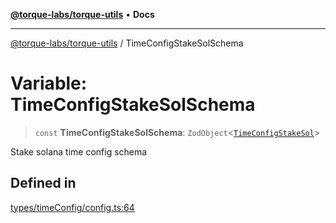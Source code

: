 [**@torque-labs/torque-utils**](../README.md) • **Docs**

***

[@torque-labs/torque-utils](../README.md) / TimeConfigStakeSolSchema

# Variable: TimeConfigStakeSolSchema

> `const` **TimeConfigStakeSolSchema**: `ZodObject`\<[`TimeConfigStakeSol`](../type-aliases/TimeConfigStakeSol.md)\>

Stake solana time config schema

## Defined in

[types/timeConfig/config.ts:64](https://github.com/torque-labs/torque-utils/blob/c76fb4101d477d1e8e6fb4f5de7a277964527c27/types/timeConfig/config.ts#L64)

